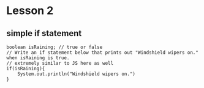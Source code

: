 # Lesson 2

## simple if statement

```
boolean isRaining; // true or false
// Write an if statement below that prints out "Windshield wipers on." when isRaining is true.
// extremely similar to JS here as well
if(isRaining){
    System.out.println("Windshield wipers on.")
}

```